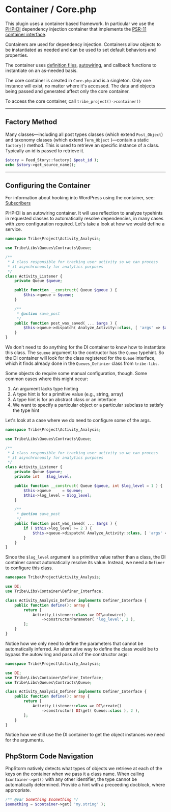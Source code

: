 # Container / Core.php

This plugin uses a container based framework. In particular we use the [PHP-DI](http://php-di.org/)
dependency injection container that implements the [PSR-11 container interface](https://www.php-fig.org/psr/psr-11/).

Containers are used for dependency injection.  Containers allow objects to be instantiated as
needed and can be used to set default behaviors and properties.

The container uses [definition files](http://php-di.org/doc/definition.html),
[autowiring](http://php-di.org/doc/autowiring.html), and callback functions to instantiate
on an as-needed basis.

The core container is created in `Core.php` and is a singleton.  Only one instance will exist,
no matter where it's accessed. The data and objects being passed and generated affect only the
core container.

To access the core container, call `tribe_project()->container()`

---

## Factory Method

Many classes—including all post types classes (which extend `Post_Object`) and taxonomy classes
(which extend `Term_Object` )—contain a static `factory()` method.  This is used to retrieve
an specific instance of a class.  Typically an id is passed to retrieve it.

```php
$story = Feed_Story::factory( $post_id );
echo $story->get_source_name();
```

---

## Configuring the Container

For information about hooking into WordPress using the container, see: [Subscribers](subscribers.md)

PHP-DI is an autowiring container. It will use reflection to analyze typehints in requested classes
to automatically resolve dependencies, in many cases with zero configuration required. Let's take a
look at how we would define a service.

```php
namespace Tribe\Project\Activity_Analysis;

use Tribe\Libs\Queues\Contracts\Queue;

/**
 * A class responsible for tracking user activity so we can process
 * it asynchronously for analytics purposes
 */
class Activity_Listener {
    private Queue $queue;

	public function __construct( Queue $queue ) {
        $this->queue = $queue;
	}

    /**
     * @action save_post
     */
    public function post_was_saved( ... $args ) {
        $this->queue->dispatch( Analyze_Activity::class, [ 'args' => $args ] );
    }
}
```

We don't need to do anything for the DI container to know how to instantiate this class. The
`$queue` argument to the contructor has the `Queue` typehint. So the DI container will look
for the class registered for the `Queue` interface, which it finds already done in the
`Queues_Definier` class from `tribe-libs`.


Some objects do require some manual configuration, though. Some common cases where this might occur:

1. An argument lacks type hinting
2. A type hint is for a primitive value (e.g., string, array)
3. A type hint is for an abstract class or an interface
4. We want to specify a particular object or a particular subclass to satisfy the type hint

Let's look at a case where we do need to configure some of the args.

```php
namespace Tribe\Project\Activity_Analysis;

use Tribe\Libs\Queues\Contracts\Queue;

/**
 * A class responsible for tracking user activity so we can process
 * it asynchronously for analytics purposes
 */
class Activity_Listener {
    private Queue $queue;
    private int   $log_level;

	public function __construct( Queue $queue, int $log_level = 1 ) {
        $this->queue     = $queue;
        $this->log_level = $log_level;
	}

    /**
     * @action save_post
     */
    public function post_was_saved( ... $args ) {
        if ( $this->log_level >= 2 ) {
            $this->queue->dispatch( Analyze_Activity::class, [ 'args' => $args ] );
        }
    }
}
```

Since the `$log_level` argument is a primitive value rather than a class, the DI container cannot
automatically resolve its value. Instead, we need a `Definer` to configure this class.

```php
namespace Tribe\Project\Activity_Analysis;

use DI;
use Tribe\Libs\Container\Definer_Interface;

class Activity_Analysis_Definer implements Definer_Interface {
    public function define(): array {
        return [
            Activity_Listener::class => DI\autowire()
                ->constructorParameter( 'log_level', 2 ),
        ];
    }
}
```

Notice how we only need to define the parameters that cannot be automatically inferred. An alternative
way to define the class would be to bypass the autowiring and pass all of the constructor args:

```php
namespace Tribe\Project\Activity_Analysis;

use DI;
use Tribe\Libs\Container\Definer_Interface;
use Tribe\Libs\Queues\Contracts\Queue;

class Activity_Analysis_Definer implements Definer_Interface {
    public function define(): array {
        return [
            Activity_Listener::class => DI\create()
                ->constructor( DI\get( Queue::class ), 2 ),
        ];
    }
}
```

Notice how we still use the DI container to get the object instances we need for the arguments.

## PhpStorm Code Navigation

PhpStorm natively detects what types of objects we retrieve at each
of the keys on the container when we pass it a class name. When calling
`$container->get()` with any other identifier, the type cannot be automatically
determined. Provide a hint with a preceeding docblock, where appropriate.

```php
/** @var Something $something */
$something = $container->get( 'my.string' );
```
